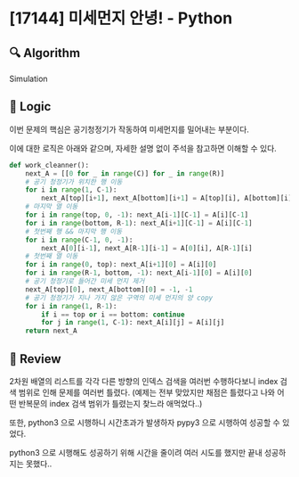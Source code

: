 # [17144] 미세먼지 안녕! - Python

## :mag: Algorithm

Simulation

## :round_pushpin: Logic

이번 문제의 핵심은 공기청정기가 작동하여 미세먼지를 밀어내는 부분이다. 

이에 대한 로직은 아래와 같으며, 자세한 설명 없이 주석을 참고하면 이해할 수 있다.

```python
def work_cleanner():
    next_A = [[0 for _ in range(C)] for _ in range(R)]
    # 공기 청정기가 위치한 행 이동
    for i in range(1, C-1): 
        next_A[top][i+1], next_A[bottom][i+1] = A[top][i], A[bottom][i]
    # 마지막 열 이동
    for i in range(top, 0, -1): next_A[i-1][C-1] = A[i][C-1]
    for i in range(bottom, R-1): next_A[i+1][C-1] = A[i][C-1]
    # 첫번째 행 && 마지막 행 이동
    for i in range(C-1, 0, -1):
        next_A[0][i-1], next_A[R-1][i-1] = A[0][i], A[R-1][i]
    # 첫번째 열 이동
    for i in range(0, top): next_A[i+1][0] = A[i][0]
    for i in range(R-1, bottom, -1): next_A[i-1][0] = A[i][0]
    # 공기 청정기로 들어간 미세 먼지 제거
    next_A[top][0], next_A[bottom][0] = -1, -1
    # 공기 청정기가 지나 가지 않은 구역의 미세 먼지의 양 copy
    for i in range(1, R-1):
        if i == top or i == bottom: continue
        for j in range(1, C-1): next_A[i][j] = A[i][j]
    return next_A
```

## :memo: Review

2차원 배열의 리스트를 각각 다른 방향의 인덱스 검색을 여러번 수행하다보니 index 검색 범위로 인해 문제를 여러번 틀렸다. (예제는 전부 맞았지만 채점은 틀렸다고 나와 어떤 반복문의 index 검색 범위가 틀렸는지 찾느라 애먹었다..)

또한, python3 으로 시행하니 시간초과가 발생하자 pypy3 으로 시행하여 성공할 수 있었다.

python3 으로 시행해도 성공하기 위해 시간을 줄이려 여러 시도를 했지만 끝내 성공하지는 못했다..
